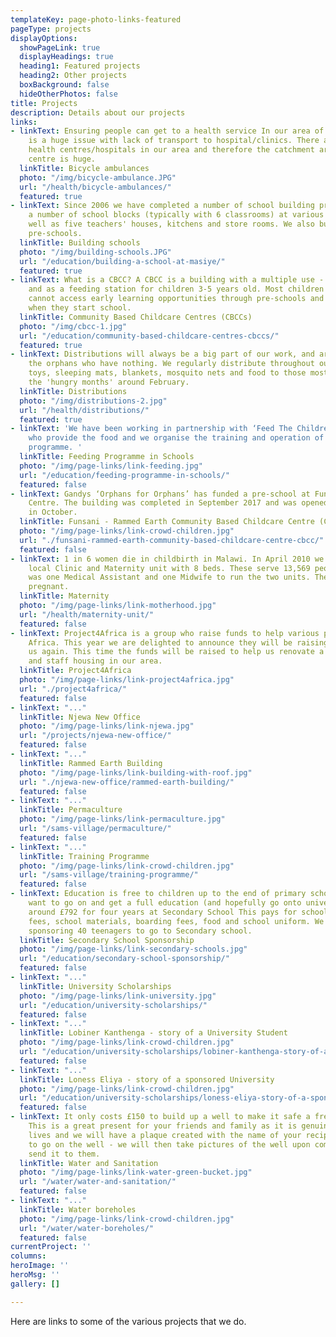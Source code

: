 ```yaml
---
templateKey: page-photo-links-featured
pageType: projects
displayOptions:
  showPageLink: true
  displayHeadings: true
  heading1: Featured projects
  heading2: Other projects
  boxBackground: false
  hideOtherPhotos: false
title: Projects
description: Details about our projects
links:
- linkText: Ensuring people can get to a health service In our area of support there
    is a huge issue with lack of transport to hospital/clinics. There are not enough
    health centres/hospitals in our area and therefore the catchment area for each
    centre is huge.
  linkTitle: Bicycle ambulances
  photo: "/img/bicycle-ambulance.JPG"
  url: "/health/bicycle-ambulances/"
  featured: true
- linkText: Since 2006 we have completed a number of school building projects including
    a number of school blocks (typically with 6 classrooms) at various locations as
    well as five teachers' houses, kitchens and store rooms. We also build and renovate
    pre-schools.
  linkTitle: Building schools
  photo: "/img/building-schools.JPG"
  url: "/education/building-a-school-at-masiye/"
  featured: true
- linkText: What is a CBCC? A CBCC is a building with a multiple use - as a pre-school
    and as a feeding station for children 3-5 years old. Most children in rural areas
    cannot access early learning opportunities through pre-schools and are ill-prepared
    when they start school.
  linkTitle: Community Based Childcare Centres (CBCCs)
  photo: "/img/cbcc-1.jpg"
  url: "/education/community-based-childcare-centres-cbccs/"
  featured: true
- linkText: Distributions will always be a big part of our work, and are vital to
    the orphans who have nothing. We regularly distribute throughout our area clothes,
    toys, sleeping mats, blankets, mosquito nets and food to those most in need in
    the 'hungry months' around February.
  linkTitle: Distributions
  photo: "/img/distributions-2.jpg"
  url: "/health/distributions/"
  featured: true
- linkText: 'We have been working in partnership with ‘Feed The Children’ (www.feedthechildren.org)
    who provide the food and we organise the training and operation of the feeding
    programme. '
  linkTitle: Feeding Programme in Schools
  photo: "/img/page-links/link-feeding.jpg"
  url: "/education/feeding-programme-in-schools/"
  featured: false
- linkText: Gandys ‘Orphans for Orphans’ has funded a pre-school at Funsani, Lumbadzi
    Centre. The building was completed in September 2017 and was opened by Gandys
    in October.
  linkTitle: Funsani - Rammed Earth Community Based Childcare Centre (CBCC)
  photo: "/img/page-links/link-crowd-children.jpg"
  url: "./funsani-rammed-earth-community-based-childcare-centre-cbcc/"
  featured: false
- linkText: 1 in 6 women die in childbirth in Malawi. In April 2010 we filmed in our
    local Clinic and Maternity unit with 8 beds. These serve 13,569 people. There
    was one Medical Assistant and one Midwife to run the two units. The Midwife was
    pregnant.
  linkTitle: Maternity
  photo: "/img/page-links/link-motherhood.jpg"
  url: "/health/maternity-unit/"
  featured: false
- linkText: Project4Africa is a group who raise funds to help various projects in
    Africa. This year we are delighted to announce they will be raising money for
    us again. This time the funds will be raised to help us renovate a maternity unit
    and staff housing in our area.
  linkTitle: Project4Africa
  photo: "/img/page-links/link-project4africa.jpg"
  url: "./project4africa/"
  featured: false
- linkText: "..."
  linkTitle: Njewa New Office
  photo: "/img/page-links/link-njewa.jpg"
  url: "/projects/njewa-new-office/"
  featured: false
- linkText: "..."
  linkTitle: Rammed Earth Building
  photo: "/img/page-links/link-building-with-roof.jpg"
  url: "./njewa-new-office/rammed-earth-building/"
  featured: false
- linkText: "..."
  linkTitle: Permaculture
  photo: "/img/page-links/link-permaculture.jpg"
  url: "/sams-village/permaculture/"
  featured: false
- linkText: "..."
  linkTitle: Training Programme
  photo: "/img/page-links/link-crowd-children.jpg"
  url: "/sams-village/training-programme/"
  featured: false
- linkText: Education is free to children up to the end of primary school but if they
    want to go on and get a full education (and hopefully go onto university) it costs
    around £792 for four years at Secondary School This pays for school fees, exam
    fees, school materials, boarding fees, food and school uniform. We are currently
    sponsoring 40 teenagers to go to Secondary school.
  linkTitle: Secondary School Sponsorship
  photo: "/img/page-links/link-secondary-schools.jpg"
  url: "/education/secondary-school-sponsorship/"
  featured: false
- linkText: "..."
  linkTitle: University Scholarships
  photo: "/img/page-links/link-university.jpg"
  url: "/education/university-scholarships/"
  featured: false
- linkText: "..."
  linkTitle: Lobiner Kanthenga - story of a University Student
  photo: "/img/page-links/link-crowd-children.jpg"
  url: "/education/university-scholarships/lobiner-kanthenga-story-of-a-university-student/"
  featured: false
- linkText: "..."
  linkTitle: Loness Eliya - story of a sponsored University
  photo: "/img/page-links/link-crowd-children.jpg"
  url: "/education/university-scholarships/loness-eliya-story-of-a-sponsored-university-student/"
  featured: false
- linkText: It only costs £150 to build up a well to make it safe a free from contamination.
    This is a great present for your friends and family as it is genuinely saving
    lives and we will have a plaque created with the name of your recipient on it
    to go on the well - we will then take pictures of the well upon completion and
    send it to them.
  linkTitle: Water and Sanitation
  photo: "/img/page-links/link-water-green-bucket.jpg"
  url: "/water/water-and-sanitation/"
  featured: false
- linkText: "..."
  linkTitle: Water boreholes
  photo: "/img/page-links/link-crowd-children.jpg"
  url: "/water/water-boreholes/"
  featured: false
currentProject: ''
columns: 
heroImage: ''
heroMsg: ''
gallery: []

---
```

Here are links to some of the various projects that we do.